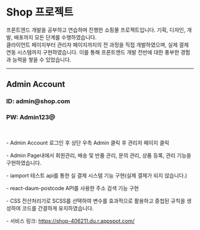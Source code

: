 <h1>Shop 프로젝트</h1>

<p>프론트엔드 개발을 공부하고 연습하며 진행한 쇼핑몰 프로젝트입니다. 기획, 디자인, 개발, 배포까지 모든 단계를 수행하였습니다.<br> 클라이언트 페이지부터 관리자 페이지까지의 전 과정을 직접 개발하였으며, 실제 결제 연동 시스템까지 구현하였습니다. 이를 통해 프론트엔드 개발 전반에 대한 풍부한 경험과 능력을 쌓을 수 있었습니다.</p>

<hr/>
<h2>Admin Account</h2>
<h3>ID: admin@shop.com</h3>
<h3>PW: Admin123@</h3>
<br>
<p>- Admin Account 로그인 후 상단 우측 Admin 클릭 후 관리자 페이지 클릭</p>
<p>- Admin Page내에서 회원관리, 배송 및 반품 관리, 문의 관리, 상품 등록, 관리 기능을 구현하였습니다.</p>
<p>- iamport 테스트 api를 통한 실 결제 시스템 기능 구현(실제 결제가 되지 않습니다.)</p>
<p>- react-daum-postcode API를 사용한 주소 검색 기능 구현</p>
<p>- CSS 전산처리기로 SCSS를 선택하여 변수를 효과적으로 활용하고 중첩된 규칙을 생성하여 코드를 간결하게 유지하였습니다.</p>
<p>- 서비스 링크: <a href="https://shop-406211.du.r.appspot.com/"  target="_blank">https://shop-406211.du.r.appspot.com/</a></p>
